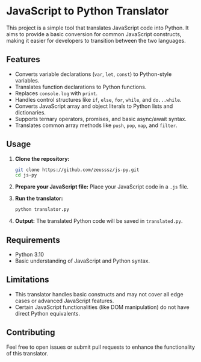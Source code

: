 # JavaScript to Python Translator

This project is a simple tool that translates JavaScript code into Python. It aims to provide a basic conversion for common JavaScript constructs, making it easier for developers to transition between the two languages.

## Features

- Converts variable declarations (`var`, `let`, `const`) to Python-style variables.
- Translates function declarations to Python functions.
- Replaces `console.log` with `print`.
- Handles control structures like `if`, `else`, `for`, `while`, and `do...while`.
- Converts JavaScript array and object literals to Python lists and dictionaries.
- Supports ternary operators, promises, and basic async/await syntax.
- Translates common array methods like `push`, `pop`, `map`, and `filter`.

## Usage

1. **Clone the repository:**
   ```bash
   git clone https://github.com/zeusssz/js-py.git
   cd js-py
   ```

2. **Prepare your JavaScript file:**
   Place your JavaScript code in a `.js` file.

3. **Run the translator:**
   ```bash
   python translator.py
   ```

4. **Output:**
   The translated Python code will be saved in `translated.py`.

## Requirements

- Python 3.10
- Basic understanding of JavaScript and Python syntax.

## Limitations

- This translator handles basic constructs and may not cover all edge cases or advanced JavaScript features.
- Certain JavaScript functionalities (like DOM manipulation) do not have direct Python equivalents.

## Contributing

Feel free to open issues or submit pull requests to enhance the functionality of this translator.
